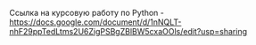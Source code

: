 Ссылка на курсовую работу по Python - https://docs.google.com/document/d/1nNQLT-nhF29ppTedLtms2U6ZigPSBgZBlBW5cxaOOls/edit?usp=sharing
